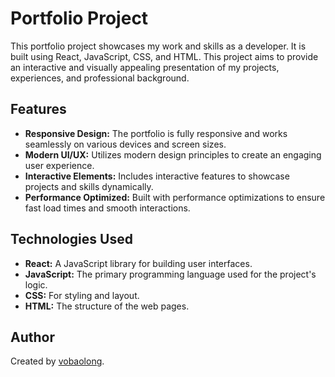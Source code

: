 # Portfolio Project

This portfolio project showcases my work and skills as a developer. It is built using React, JavaScript, CSS, and HTML. This project aims to provide an interactive and visually appealing presentation of my projects, experiences, and professional background.

## Features

- **Responsive Design:** The portfolio is fully responsive and works seamlessly on various devices and screen sizes.
- **Modern UI/UX:** Utilizes modern design principles to create an engaging user experience.
- **Interactive Elements:** Includes interactive features to showcase projects and skills dynamically.
- **Performance Optimized:** Built with performance optimizations to ensure fast load times and smooth interactions.

## Technologies Used

- **React:** A JavaScript library for building user interfaces.
- **JavaScript:** The primary programming language used for the project's logic.
- **CSS:** For styling and layout.
- **HTML:** The structure of the web pages.

## Author

Created by [vobaolong](https://github.com/vobaolong).
